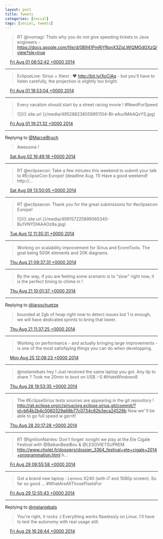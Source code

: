 ```yaml
---
layout: post
title: Tweets
categories: [social]
tags: [social, tweets]
---
```


> RT @ivomagi: Thats why you do not give speeding tickets to Java engineers - https://docs.google.com/file/d/0B941PmRjYRpnX3ZqLWlQMGdGXzQ/view?sle=true

<img src="{{ site.url }}/media/tweet.ico" width="12" /> [Fri Aug 01 08:52:42 +0000 2014](https://twitter.com/bruncedric/status/495129984684785664)

----

> EclipseLive: Sirius + Xtext : ♥ http://bit.ly/XoCiAq - but you'll have to listen carefully, the projection is slightly too bright.

<img src="{{ site.url }}/media/tweet.ico" width="12" /> [Fri Aug 01 18:53:04 +0000 2014](https://twitter.com/bruncedric/status/495281072478121984)

----

> Every vacation should start by a street racing movie ! #NeedForSpeed 
> 
> ![]({{ site.url }}/media/495288236059951104-Bt-eAurIMAAQvYS.jpg)

<img src="{{ site.url }}/media/tweet.ico" width="12" /> [Fri Aug 01 19:21:32 +0000 2014](https://twitter.com/bruncedric/status/495288236059951104)

----

Replying to [@MarcelBruch](https://twitter.com/MarcelBruch/status/495536520397606912)

> Awesome !

<img src="{{ site.url }}/media/tweet.ico" width="12" /> [Sat Aug 02 16:49:18 +0000 2014](https://twitter.com/bruncedric/status/495612315283492864)

----

> RT @eclipsecon: Take a few minutes this weekend to submit your talk to #EclipseCon Europe! (deadline Aug. 11)
> Have a good weekend! 
> http://…

<img src="{{ site.url }}/media/tweet.ico" width="12" /> [Sat Aug 09 13:50:05 +0000 2014](https://twitter.com/bruncedric/status/498103926450053120)

----

> RT @eclipsecon: Thank you for the great submissions for #eclipsecon Europe! 
> 
> ![]({{ site.url }}/media/499157225899065345-Bu1VNYDIAAAOz8a.jpg)

<img src="{{ site.url }}/media/tweet.ico" width="12" /> [Tue Aug 12 11:35:31 +0000 2014](https://twitter.com/bruncedric/status/499157225899065345)

----

> Working on scalability improvement for Sirius and EcoreTools. The goal being 500K elements and 20K diagrams.

<img src="{{ site.url }}/media/tweet.ico" width="12" /> [Thu Aug 21 09:37:31 +0000 2014](https://twitter.com/bruncedric/status/502389022506102785)

----

> By the way, if you are feeling some scenario is to "slow" right now, it is the perfect timing to chime in !

<img src="{{ site.url }}/media/tweet.ico" width="12" /> [Thu Aug 21 10:01:37 +0000 2014](https://twitter.com/bruncedric/status/502395088795082752)

----

Replying to [@larsschuetze](https://twitter.com/larsschuetze/status/502402973193216000)

> bounded at 2gb of heap right now to detect issues but 1 is  enough, we will have dedicated sprints to bring that lower.

<img src="{{ site.url }}/media/tweet.ico" width="12" /> [Thu Aug 21 11:37:25 +0000 2014](https://twitter.com/bruncedric/status/502419198015197185)

----

> Working on performance - and actually bringing large improvements - is one of the most satisfaying things you can do when developping.

<img src="{{ site.url }}/media/tweet.ico" width="12" /> [Mon Aug 25 12:08:23 +0000 2014](https://twitter.com/bruncedric/status/503876539944280064)

----

> @melaniebats hey ! Just received the same laptop you got. Any tip to share ?  Took me 20min to boot on USB :-S #IHateWindows8

<img src="{{ site.url }}/media/tweet.ico" width="12" /> [Thu Aug 28 19:53:35 +0000 2014](https://twitter.com/bruncedric/status/505080775751249920)

----

> The #EclipseSirius tests sources are appearing in the git repository ! http://git.eclipse.org/c/sirius/org.eclipse.sirius.git/commit/?id=b64b2b4c0060329a68b77c0734c82b3eca24529b Now we''ll be able to go full speed w gerrit!

<img src="{{ site.url }}/media/tweet.ico" width="12" /> [Thu Aug 28 20:17:28 +0000 2014](https://twitter.com/bruncedric/status/505086786264367104)

----

> RT @IgnitionNantes: Don't forget: tonight we play at the Ete Cigale Festival with @BalkanBeatBox &amp; @LESOVIETSUPREM http://www.cholet.fr/dossiers/dossier_3364_festival+ete+cigale+2014+programmation.html h…

<img src="{{ site.url }}/media/tweet.ico" width="12" /> [Fri Aug 29 09:55:58 +0000 2014](https://twitter.com/bruncedric/status/505292769674665984)

----

> Got a brand new laptop : Lenovo X240 (with i7 and 1080p screen). So far so good ... #WhatAreAllThosePixelsFor

<img src="{{ site.url }}/media/tweet.ico" width="12" /> [Fri Aug 29 12:55:43 +0000 2014](https://twitter.com/bruncedric/status/505338002504425472)

----

Replying to [@melaniebats](https://twitter.com/melaniebats/status/505258264221982720)

> You're right, it rocks :) Everything works flawlessly on Linux. I'll have to test the autonomy with real usage still.

<img src="{{ site.url }}/media/tweet.ico" width="12" /> [Fri Aug 29 16:28:44 +0000 2014](https://twitter.com/bruncedric/status/505391610130354176)